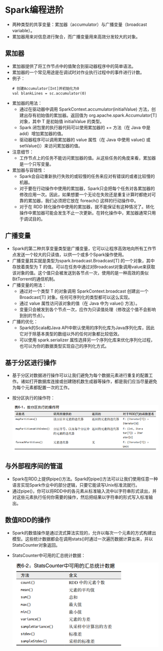 # Spark编程进阶

  - 两种类型的共享变量：累加器（accumulator）与广播变量（broadcast variable）。
  - 累加器用来对信息进行聚合，而广播变量用来高效分发较大的对象。
  
## 累加器

  - 累加器提供了将工作节点中的值聚合到驱动器程序中的简单语法。
  - 累加器的一个常见用途是在调试时对作业执行过程中的事件进行计数。
  - 例子：
    ```
    # 创建Accumulator[Int]并初始化为0
    val blankLines = sc.accumulator(0)
    ```
  - 累加器的用法：
    - 通过在驱动器中调用 SparkContext.accumulator(initialValue) 方法，创建出存有初始值的累加器。返回值为 org.apache.spark.Accumulator[T] 对象，其中 T 是初始值
initialValue 的类型。
    - Spark 闭包里的执行器代码可以使用累加器的 += 方法（在 Java 中是 add）增加累加器的值。
    - 驱动器程序可以调用累加器的 value 属性（在 Java 中使用 value() 或 setValue()）来访问累加器的值。
  - 注意细节：
    - 工作节点上的任务不能访问累加器的值。从这些任务的角度来看，累加器是一个只写变量。
  - 累加器与容错性：
    - Spark会自动重新执行失败的或较慢的任务来应对有错误的或者比较慢的机器。
    - 对于要在行动操作中使用的累加器，Spark只会把每个任务对各累加器的修改应用一次。因此，如果想要一个无论在失败还是重复计算时都绝对可靠的累加器，我们必须把它放在 foreach() 这样的行动操作中。
    - 对于在 RDD 转化操作中使用的累加器，就不能保证有这种情况了。转化操作中累加器可能会发生不止一次更新。在转化操作中，累加器通常只用于调试目的。
    
## 广播变量

  - Spark的第二种共享变量类型是广播变量，它可以让程序高效地向所有工作节点发送一个较大的只读值，以供一个或多个Spark操作使用。
  - 广播变量其实就是类型为spark.broadcast.Broadcast[T] 的一个对象，其中存放着类型为 T 的值。可以在任务中通过对Broadcast对象调用value来获取该对象的值。这个值只会被发送到各节点一次，使用的是一种高效的类似BitTorrent的通信机制。
  - 广播变量的用法：
    - 通过对一个类型 T 的对象调用 SparkContext.broadcast 创建出一个 Broadcast[T] 对象。任何可序列化的类型都可以这么实现。
    - 通过 value 属性访问该对象的值（在 Java 中为 value() 方法）。
    - 变量只会被发到各个节点一次，应作为只读值处理（修改这个值不会影响到别的节点）。
  - 广播的优化：
    - Spark的Scala和Java API中默认使用的序列化库为Java序列化库，因此它对于除基本类型的数组以外的任何对象都比较低效。
    - 可以使用 spark.serializer 属性选择另一个序列化库来优化序列化过程，也可以为你的数据类型实现自己的序列化方式。
    
## 基于分区进行操作

  - 基于分区对数据进行操作可以让我们避免为每个数据元素进行重复的配置工作。诸如打开数据库连接或创建随机数生成器等操作，都是我们应当尽量避免为每个元素都配置一次的工作。
  - 按分区执行的操作符：
  
    ![按分区执行的操作符](./图片/按分区执行的操作符.PNG)
    
## 与外部程序间的管道

  - Spark在RDD上提供pipe()方法。Spark的pipe()方法可以让我们使用任意一种语言实现Spark作业中的部分逻辑，只要它能读写Unix标准流就行。
  - 通过pipe()，你可以将RDD中的各元素从标准输入流中以字符串形式读出，并对这些元素执行任何你需要的操作，然后把结果以字符串的形式写入标准输出。
  
## 数值RDD的操作

  - Spark的数值操作是通过流式算法实现的，允许以每次一个元素的方式构建出模型。这些统计数据都会在调用stats()时通过一次遍历数据计算出来，并以 StatsCounter对象返回。
  - StatsCounter中可用的汇总统计数据：
    
    ![StatsCounter中的统计数据](./图片/StatsCounter中的统计数据.PNG)
    
  
